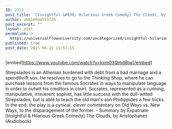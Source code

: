 ```yaml
---
ID: 2313
post_title: '[Insightful &#038; Hilarious Greek Comedy] The Clouds, by Aristophanes (Audiobook)'
author: abbie04m553726
post_excerpt: ""
layout: post
permalink: >
  https://universalflowuniversity.com/uncategorized/insightful-hilarious-greek-comedy-the-clouds-by-aristophanes-audiobook/
published: true
post_date: 2015-06-15 15:57:15
---
```

[embed]https://www.youtube.com/watch?v=kxm03Qmd8tw[/embed]<br>
<p>Strepsiades is an Athenian burdened with debt from a bad marriage and a spendthrift son. He resolves to go to the Thinking Shop, where he can purchase lessons from the famous Socrates in ways to manipulate language in order to outwit his creditors in court. Socrates, represented as a cunning, manipulative, irreverent sophist, has little success with the dull-witted Strepsiades, but is able to teach the old man's son Phidippides a few tricks. In the end, the play is a cynical, clever commentary on Old Ways vs. New Ways, to the disparagement of the former. - Summary by Expatriate
[Insightful & Hilarious Greek Comedy] The Clouds, by Aristophanes (Audiobook)</p>